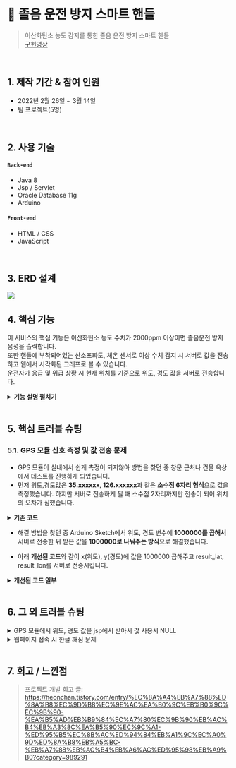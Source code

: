 # :pushpin: 졸음 운전 방지 스마트 핸들
>이산화탄소 농도 감지를 통한 졸음 운전 방지 스마트 핸들  
>[구현영상](https://youtu.be/GPuEISN3gjA) 

</br>

## 1. 제작 기간 & 참여 인원
- 2022년 2월 26일 ~ 3월 14일
- 팀 프로젝트(5명)

</br>

## 2. 사용 기술
#### `Back-end`
  - Java 8
  - Jsp / Servlet
  - Oracle Database 11g
  - Arduino
#### `Front-end`
  - HTML / CSS
  - JavaScript

</br>

## 3. ERD 설계
![](https://user-images.githubusercontent.com/90882199/159430575-1eede29c-4d17-462f-a311-f52c36ad54e8.png)


## 4. 핵심 기능
이 서비스의 핵심 기능은 이산화탄소 농도 수치가 2000ppm 이상이면 졸음운전 방지 음성을 출력합니다.  
또한 핸들에 부착되어있는 산소포화도, 체온 센서로 이상 수치 감지 시 서버로 값을 전송하고 웹에서 시각화된 그래프로 볼 수 있습니다.  
운전자가 응급 및 위급 상황 시 현재 위치를 기준으로 위도, 경도 값을 서버로 전송합니다.  

<details>
<summary><b>기능 설명 펼치기</b></summary>
<div markdown="1">

### 4.1. 전체 흐름
<p align="center">
    <img src="https://user-images.githubusercontent.com/90882199/159431688-5d6b3689-db14-493d-9808-53d48d01009d.png">
</p>
<p align="center">서비스 흐름도 입니다.</p>
<p align="center">
    <img src="https://user-images.githubusercontent.com/90882199/159434996-68f5ca65-cbf3-4c79-9ac3-0ae7221a5bbf.png">
</p>
<p align="center">제품 회로도 입니다.</p>
<p align="center">
    <img src="https://user-images.githubusercontent.com/90882199/159435519-5946f46a-f8d7-441c-81c6-8f9fd00c5e08.png">
</p>
<p align="center">제품 사진 입니다.</p>
핸들 뒤편 좌측과 우측 부분에서 산소포화도 체온을 측정 할 수 있습니다. GPS 모듈은 핸들 내부에 부착되어있습니다. 이산화탄소 센서와, MP3 모듈을 분리한 이유는 실제 차량의 스피커와 연동된 모습을 연출하기 위해서 분리시켜놓았습니다. 실제 차량으로 제품을 만든다면 MP3 모듈을 차량의 스피커와 블루투스 연결을 할 생각입니다.

<details>
<summary><b>아두이노 코드</b></summary>
<div markdown="1">

~~~c++
#include <WiFi.h>
#include <HTTPClient.h>
#include <SoftwareSerial.h>

//체온
#include <Adafruit_MLX90614.h>
Adafruit_MLX90614 mlx = Adafruit_MLX90614();

//산소포화도
#include <Wire.h>
#include "MAX30100_PulseOximeter.h"
#define REPORTING_PERIOD_MS     1000
PulseOximeter pox;
uint32_t tsLastReport = 0;

//gps
#include <TinyGPS.h>
TinyGPS gps;
SoftwareSerial ss(5, 16); // 18tx 19rx
int cnt;
int btn = 2;
boolean check;
int buttonState;

const char* ssid = "KT_GiGA_8403";
const char* password = "6az42bd158";

const char* serverName = "http://59.0.236.167:8081/27.8Hz/getValuesTest.jsp";

unsigned long lastTime = 0;
unsigned long timerDelay = 6000;
long prev_time;

void setup() {
  Serial.begin(9600);

  WiFi.begin(ssid, password);
  Serial.println("Connecting");
  while (WiFi.status() != WL_CONNECTED) {
    delay(500);
    Serial.print(".");
  }
  Serial.println("");
  Serial.print("Connected to WiFi network with IP Address: ");
  Serial.println(WiFi.localIP());

  pox.begin();
  Wire1.setPins(26, 27);
  mlx.begin(MLX90614_I2CADDR, &Wire1);

  //gps
  ss.begin(9600);
  pinMode(2, INPUT);
  cnt = 0;
}

void loop() {
  //산소포화도, 심박수 출력 코드
  pox.update();
  Serial.print("심박수:");
  Serial.print(pox.getHeartRate());
  Serial.print("bpm / 산소포화도:");
  Serial.print(pox.getSpO2());
  Serial.print("%");
  Serial.print(" 체온 = ");
  Serial.print(mlx.readObjectTempC());
  Serial.print("*C");

  //버튼
  buttonState = digitalRead(btn);

  bool newData = false;
  unsigned long chars;
  unsigned short sentences, failed;

  float flat, flon;
  unsigned long age;
  double x, y;
  int result_lat, result_lon;

  if (buttonState == 1) {
    if (check == true) {
      cnt++;
      check = false;
    }
  } else {
    check = true;
  }

  Serial.print(" cnt : ");
  Serial.println(cnt);
  delay(100);

  //Send an HTTP POST request every 10 minutes
  String httpRequestData = "";
  if ((millis() - lastTime) > timerDelay) {
    //Check WiFi connection status
    if (WiFi.status() == WL_CONNECTED) {
      WiFiClient client;
      HTTPClient http;

      // Your Domain name with URL path or IP address with path
      http.begin(client, serverName);

      // Specify content-type header
      http.addHeader("Content-Type", "application/x-www-form-urlencoded");
      // Data to send with HTTP POST

      //---------------------------------------------------------------------------
      //---------------------------------------------------------------------------
      //---------------------------------------------------------------------------
      //서버에 산소포화도,심박수,체온값 전송
      if (pox.getHeartRate() >= 45 && pox.getSpO2() > 90 && pox.getSpO2() <= 100) {
        httpRequestData = "hr=" + (String)pox.getHeartRate() + "&o2=" + (String)pox.getSpO2() + "&temp=" + (String)mlx.readObjectTempC();
      }
      //---------------------------------------------------------------------------
      //---------------------------------------------------------------------------
      //---------------------------------------------------------------------------

      // Send HTTP POST request
      int httpResponseCode = http.POST(httpRequestData);

      Serial.print("HTTP Response code: ");
      Serial.println(httpResponseCode);

      if (millis() - prev_time > 1000) {
        pox = PulseOximeter();
        pox.begin();
      }
      prev_time = millis();

      // Free resources
      http.end();
    }
    else {
      Serial.println("WiFi Disconnected");
    }

    // 버튼 3번 누르면 gps 값 보내기
    if (cnt > 0) {
      for (unsigned long start = millis(); millis() - start < 1000;)
      {
        while (ss.available())
        {
          char c = ss.read();
          // Serial.write(c); // uncomment this line if you want to see the GPS data flowing
          if (gps.encode(c)) // Did a new valid sentence come in?
            newData = true;
        }
      }

      if (newData)
      {
        gps.f_get_position(&flat, &flon, &age);
        Serial.print("LAT=");
        Serial.print(flat == TinyGPS::GPS_INVALID_F_ANGLE ? 0.0 : flat, 6);
        x = (flat == TinyGPS::GPS_INVALID_F_ANGLE ? 0.0 : flat);
        result_lat = x * 1000000;
        Serial.print(" ");
        Serial.print("LON=");
        Serial.println(flon == TinyGPS::GPS_INVALID_F_ANGLE ? 0.0 : flon, 6);
        y = (flon == TinyGPS::GPS_INVALID_F_ANGLE ? 0.0 : flon);
        result_lon = y * 1000000;

        //서버에 GPS값 전송
        httpRequestData += "&LAT=" + (String)result_lat + "&LON=" + (String)result_lon;
      }
    }

    lastTime = millis();
  }
}
~~~  
</div>
</details>

### 4.2. GPS 값을 전송 받아 지도에 위치 표시
![code1](https://user-images.githubusercontent.com/90882199/160230188-54f325ee-1829-49ca-a1f0-ce681afd331c.jpg) 
![image](https://user-images.githubusercontent.com/90882199/160229587-17521393-4827-4724-bf27-0195655af922.png)
- **Kakao Maps API 활용한 위치 표시** :pushpin:[코드 확인](https://github.com/HeonchanKim/smhrd_coreProject/blob/master/src/main/webapp/kakaoMap_gps.jsp#L21)
  - GPS 모듈을 통해 운전자의 경도, 위도 값을 알아냅니다.
  - 값을 서버로 전송시켜 API를 활용해 지도에 위치를 표시해줍니다.

### 4.3. 운전자 측정 데이터 그래프 표시 
![code2](https://user-images.githubusercontent.com/90882199/160231779-f2169834-cac9-4710-9427-0762dc0d0ce5.jpg)
- **1번** 데이터 측정 시간 날을 기준으로 DB에 값이 저장되어 있지 않으면 값을 저장하고 값이 저장되어있다면 값을 변경합니다.
- **2번** 건강 데이터가 저장된 객체를 생성하고 변수에 저장합니다.
- **3번** DB에서 저장된 값을 기준으로 그래프 보여주는 코드 일부 입니다.

</br>

![image](https://user-images.githubusercontent.com/90882199/160228814-98c08252-0ee7-4009-b2b8-5611da092a39.png)
**chart JS 사용해 그래프 구현** :pushpin:[코드 확인](https://github.com/HeonchanKim/smhrd_coreProject/blob/master/src/main/webapp/278board/HealthData.jsp#L151)
  - 건강 데이터를 측정하고 데이터를 서버로 전송받아 DB에 저장합니다.
  - Chart.js Open source를 활용해 사용자에게 그래프로 저장된 데이터를 보여줍니다.
</div>
</details>

</br>

## 5. 핵심 트러블 슈팅
### 5.1. GPS 모듈 신호 측정 및 값 전송 문제
- GPS 모듈이 실내에서 쉽게 측정이 되지않아 방법을 찾던 중 창문 근처나 건물 옥상에서 테스트를 진행하게 되었습니다.
- 먼저 위도,경도값은 **35.xxxxxx, 126.xxxxxx**과 같은 **소수점 6자리 형식**으로 값을 측정했습니다. 하지만 서버로 전송하게 될 때 소수점 2자리까지만 전송이 되어 위치의 오차가 심했습니다.

<details>
<summary><b>기존 코드</b></summary>
<div markdown="1">

~~~c++
#include <SoftwareSerial.h>

#include <TinyGPS.h>

TinyGPS gps;
SoftwareSerial ss(18, 19); // 18tx 19rx

void setup()
{
  Serial.begin(9600);
  ss.begin(9600);
}

void loop()
{
  bool newData = false;
  unsigned long chars;
  unsigned short sentences, failed;

  for (unsigned long start = millis(); millis() - start < 1000;)
  {
    while (ss.available())
    {
      char c = ss.read();
      if (gps.encode(c))
        newData = true;
    }
  }

  if (newData)
  {
    float flat, flon;
    unsigned long age;
    gps.f_get_position(&flat, &flon, &age);
    Serial.print("LAT=");
    Serial.print(flat == TinyGPS::GPS_INVALID_F_ANGLE ? 0.0 : flat, 6);
    Serial.print(" LON=");
    Serial.println(flon == TinyGPS::GPS_INVALID_F_ANGLE ? 0.0 : flon, 6);
  }
  
}
~~~

</div>
</details>

- 해결 방법을 찾던 중 Arduino Sketch에서 위도, 경도 변수에 **1000000를 곱해서** 서버로 전송한 뒤 받은 값을 **1000000로 나눠주는 방식**으로 해결했습니다.

 
- 아래 **개선된 코드**와 같이 x(위도), y(경도)에 값을 1000000 곱해주고 result_lat, result_lon를 서버로 전송시킵니다.

<details>
<summary><b>개선된 코드 일부</b></summary>
<div markdown="1">

~~~c++
 if (newData)
  {
    gps.f_get_position(&flat, &flon, &age);
    Serial.print("LAT=");
    Serial.print(flat == TinyGPS::GPS_INVALID_F_ANGLE ? 0.0 : flat, 6);
    x = (flat == TinyGPS::GPS_INVALID_F_ANGLE ? 0.0 : flat);
    result_lat = x * 1000000;
    Serial.print(" ");
    Serial.print("LON=");
    Serial.println(flon == TinyGPS::GPS_INVALID_F_ANGLE ? 0.0 : flon, 6);
    y = (flon == TinyGPS::GPS_INVALID_F_ANGLE ? 0.0 : flon);
    result_lon = y * 1000000;
  }
~~~
</div>
<details>
<summary><b>서버로 전송한 JSP 코드 일부</b></summary>
<div markdown="1">

~~~java
 if (newData)
  //위도와 경도 값 받아오기
		String lat = request.getParameter("LAT");
		String lon = request.getParameter("LON");
		double r_lat = 0;
		double r_lon = 0;
		
		//실수형 소수점 형식 변환 클래스
		DecimalFormat df  = new DecimalFormat("0.0000");
		
		GpsDAO dao = new GpsDAO();
		GpsVO vo = dao.selectVal();
		
		if(!(lat == null && lon == null)){
			
			//문자열 경도, 위도 실수형으로 변환
			r_lat = Integer.parseInt(lat) / 1000000.0;
			r_lon = Integer.parseInt(lon) / 1000000.0;
			
			//r_lat, r_lon 타입 변환
			double x = Double.parseDouble(df.format(r_lat));
			double y = Double.parseDouble(df.format(r_lon));
			
			//db에 들어간 마지막 위도경도 값 가져오기
			double getLat = Double.parseDouble(df.format(vo.getLat()));
			double getLon = Double.parseDouble(df.format(vo.getLon()));
			
			//현재가져온 위도경도값과 db마지막 위도경도값이 같지않을 때
			if(!(x==getLat && y==getLon)){
				dao.insertVal(r_lat, r_lon);
				System.out.println("dao.insertVal() 실행완료!");			
			}		
		}
~~~

</div>
</details>
</details>

</br>

## 6. 그 외 트러블 슈팅

<details>
<summary>GPS 모듈에서 위도, 경도 값을 jsp에서 받아서 값 사용시 NULL</summary>
<div markdown="1">

- 위도, 경도 값을 받아 변수에 저장 후 이클립스 콘솔에 출력시 값 정상적으로 출력
- jsp 파일 하단에서 script태그를 열어 표현식으로 위도,경도 값 사용시 null 출력
- 여러 방법을 사용하던 중 DB에 값을 저장 후 저장된 값을 사용하는 방식으로 해결
</div>
</details>    
<details>
<summary>웹페이지 접속 시 한글 깨짐 문제</summary>
<div markdown="1">

- 학원에서 주로 euc-kr 인코딩을 사용하면서 배웠고 아마 utf-8 형식의 파일과, euc-kr의 파일이 동시에 존재하면서 깨지기 시작했었던 것 같음
- Servers 프로젝트의 Server.xml에서 URI 인코딩을 euc-kr에서 utf-8로 변경하니 문제가 해결
- 
</div>
</details>    


    
</br>

## 7. 회고 / 느낀점
>프로젝트 개발 회고 글: https://heonchan.tistory.com/entry/%EC%8A%A4%EB%A7%88%ED%8A%B8%EC%9D%B8%EC%9E%AC%EA%B0%9C%EB%B0%9C%EC%9B%90-%EA%B5%AD%EB%B9%84%EC%A7%80%EC%9B%90%EB%AC%B4%EB%A3%8C%EA%B5%90%EC%9C%A1-%ED%95%B5%EC%8B%AC%ED%94%84%EB%A1%9C%EC%A0%9D%ED%8A%B8%EB%A5%BC-%EB%A7%88%EB%AC%B4%EB%A6%AC%ED%95%98%EB%A9%B0?category=989291
